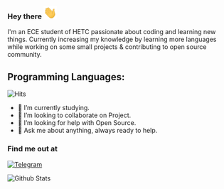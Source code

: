 ### Hey there <img src="https://raw.githubusercontent.com/ABSphreak/ABSphreak/master/gifs/Hi.gif" width="30px">

I'm an ECE student of HETC passionate about coding and learning new things. Currently increasing my knowledge by learning more languages while working on some small projects & contributing to open source community. 
## Programming Languages:


![Hits](https://hits.seeyoufarm.com/api/count/incr/badge.svg?url=https://github.com/TeamEviral/)

- 🔭 I’m currently studying.
- 👬 I’m looking to collaborate on Project.
- 👀 I’m looking for help with Open Source.
- 💬 Ask me about anything, always ready to help.


### Find me out at
[![Telegram](https://img.shields.io/badge/telegram-1b77FF.svg?style=for-the-badge&logo=telegram)](https://t.me/Eviral)

![Github Stats](https://github-readme-stats.vercel.app/api?username=TheShielder&show_icons=true&title_color=fff&icon_color=79ff97&text_color=9f9f9f&bg_color=151515)

